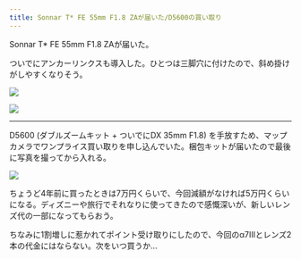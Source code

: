 ```yaml
---
title: Sonnar T* FE 55mm F1.8 ZAが届いた/D5600の買い取り
---
```


Sonnar T* FE 55mm F1.8 ZAが届いた。

ついでにアンカーリンクスも導入した。ひとつは三脚穴に付けたので、斜め掛けがしやすくなりそう。

![](https://photos.apkas.net/medium/202311/20231122-163558.webp)

![](https://photos.apkas.net/medium/202311/20231122-163651.webp)

---

D5600 (ダブルズームキット + ついでにDX 35mm F1.8) を手放すため、マップカメラでワンプライス買い取りを申し込んでいた。梱包キットが届いたので最後に写真を撮ってから入れる。

![](https://photos.apkas.net/medium/202311/20231122-174653.webp)

ちょうど4年前に買ったときは7万円くらいで、今回減額がなければ5万円くらいになる。ディズニーや旅行でそれなりに使ってきたので感慨深いが、新しいレンズ代の一部になってもらおう。

ちなみに1割増しに惹かれてポイント受け取りにしたので、今回のα7IIIとレンズ2本の代金にはならない。次をいつ買うか...
